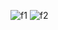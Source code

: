 ![f1](https://github.com/Rim-SeungJae/Computer-Vision-fundamental-matrix/assets/50349104/54445247-d8c9-42de-9a18-9b399bd34d95)
![f2](https://github.com/Rim-SeungJae/Computer-Vision-fundamental-matrix/assets/50349104/80f2f946-94e4-46b3-829a-df5822a83d87)
